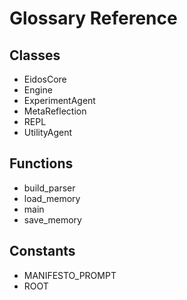 # Glossary Reference

## Classes
- EidosCore
- Engine
- ExperimentAgent
- MetaReflection
- REPL
- UtilityAgent

## Functions
- build_parser
- load_memory
- main
- save_memory

## Constants
- MANIFESTO_PROMPT
- ROOT
